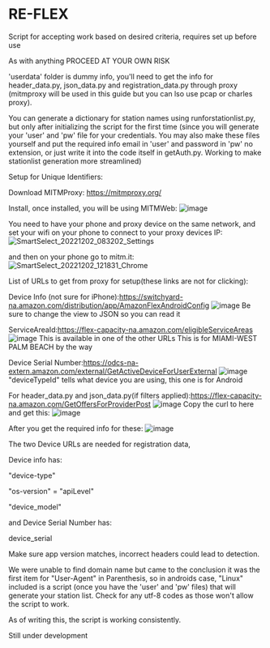 # RE-FLEX

Script for accepting work based on desired criteria, requires set up before use

As with anything PROCEED AT YOUR OWN RISK

'userdata' folder is dummy info, you'll need to get the info for header_data.py, json_data.py and registration_data.py through proxy (mitmproxy will be used in this guide but you can lso use pcap or charles proxy).

You can generate a dictionary for station names using runforstationlist.py, but only after initializing the script for the first time (since you will generate your 'user' and 'pw' file for your credentials. You may also make these files yourself and put the required info email in 'user' and password in 'pw' no extension, or just write it into the code itself in getAuth.py. Working to make stationlist generation more streamlined)

Setup for Unique Identifiers:

Download MITMProxy: https://mitmproxy.org/

Install, once installed, you will be using MITMWeb:
![image](https://user-images.githubusercontent.com/31253518/205303077-bc21e9d3-be1d-4168-a8de-1493c1c5d231.png)

You need to have your phone and proxy device on the same network, and set your wifi on your phone to connect to your proxy devices IP:
![SmartSelect_20221202_083202_Settings](https://user-images.githubusercontent.com/31253518/205349387-2099f501-bc80-48da-a882-8fc8e9d4391e.jpg)

and then on your phone go to mitm.it:
![SmartSelect_20221202_121831_Chrome](https://user-images.githubusercontent.com/31253518/205349388-f1c7fe2d-7711-49ac-9e4e-c5743aaea2c6.jpg)

List of URLs to get from proxy for setup(these links are not for clicking):

Device Info (not sure for iPhone):https://switchyard-na.amazon.com/distribution/app/AmazonFlexAndroidConfig
![image](https://user-images.githubusercontent.com/31253518/205306830-2bd6ea18-d4b9-4a91-bc84-2bf74d21b8b0.png)
Be sure to change the view to JSON so you can read it

ServiceAreaId:https://flex-capacity-na.amazon.com/eligibleServiceAreas
![image](https://user-images.githubusercontent.com/31253518/205308239-b3785fa5-8b18-42ca-83df-fb76e42436d2.png)
This is available in one of the other URLs
This is for MIAMI-WEST PALM BEACH by the way

Device Serial Number:https://odcs-na-extern.amazon.com/external/GetActiveDeviceForUserExternal
![image](https://user-images.githubusercontent.com/31253518/205308763-3f65750b-7776-4cb0-a596-faa31ca910b8.png)
"deviceTypeId" tells what device you are using, this one is for Android

For header_data.py and json_data.py(if filters applied):https://flex-capacity-na.amazon.com/GetOffersForProviderPost
![image](https://user-images.githubusercontent.com/31253518/205309982-90d70031-e8b3-4abb-bf45-1d4076287964.png)
Copy the curl to here and get this:
![image](https://user-images.githubusercontent.com/31253518/205310692-610d6a31-7013-477f-bd52-0548eaca01ba.png)

After you get the required info for these:
![image](https://user-images.githubusercontent.com/31253518/205313197-583ab7f7-19ee-4875-8a63-713c4ea8146c.png)

The two Device URLs are needed for registration data,

Device info has:

"device-type"

"os-version" = "apiLevel"

"device_model"

and Device Serial Number has:

device_serial

Make sure app version matches, incorrect headers could lead to detection.

We were unable to find domain name but came to the conclusion it was the first item for "User-Agent" in Parenthesis, so in androids case, "Linux"
included is a script (once you have the 'user' and 'pw' files) that will generate your station list. Check for any utf-8 codes as those won't allow the script to work.

As of writing this, the script is working consistently.

Still under development
